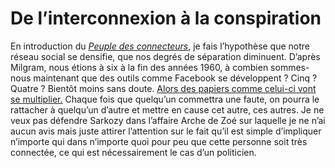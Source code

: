 # De l’interconnexion à la conspiration

En introduction du [*Peuple des connecteurs*](https://tcrouzet.com/le-peuple-des-connecteurs/), je fais l’hypothèse que notre réseau social se densifie, que nos degrés de séparation diminuent. D’après Milgram, nous étions à six à la fin des années 1960, à combien sommes-nous maintenant que des outils comme Facebook se développent ? Cinq ? Quatre ? Bientôt moins sans doute. [Alors des papiers comme celui-ci vont se multiplier.](http://www.voltairenet.org/article152777.html) Chaque fois que quelqu’un commettra une faute, on pourra le rattacher à quelqu’un d’autre et mettre en cause cet autre, ces autres. Je ne veux pas défendre Sarkozy dans l’affaire Arche de Zoé sur laquelle je ne n’ai aucun avis mais juste attirer l’attention sur le fait qu’il est simple d’impliquer n’importe qui dans n’importe quoi pour peu que cette personne soit très connectée, ce qui est nécessairement le cas d’un politicien.